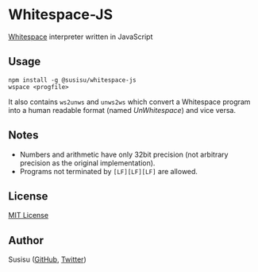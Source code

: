 # Whitespace-JS
[Whitespace](https://esolangs.org/wiki/Whitespace) interpreter written in JavaScript

## Usage
```
npm install -g @susisu/whitespace-js
wspace <progfile>
```
It also contains `ws2unws` and `unws2ws` which convert a Whitespace program into a human readable format (named *UnWhitespace*) and vice versa.

## Notes
* Numbers and arithmetic have only 32bit precision (not arbitrary precision as the original implementation).
* Programs not terminated by `[LF][LF][LF]` are allowed.

## License
[MIT License](http://opensource.org/licenses/mit-license.php)

## Author
Susisu ([GitHub](https://github.com/susisu), [Twitter](https://twitter.com/susisu2413))
